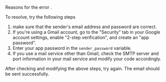 Reasons for the error .

To resolve, try the following steps

1. make sure that the sender's email address and password are correct.
2. If you're using a Gmail account, go to the "Security" tab in your Google account settings, enable "2-step verification", and create an "app password".
3. Enter your app password in the `sender_password` variable.
4. If you use a mail service other than Gmail, check the SMTP server and port information in your mail service and modify your code accordingly.

After checking and modifying the above steps, try again. The email should be sent successfully.

